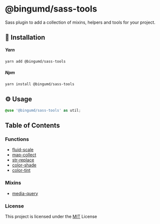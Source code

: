 # @bingumd/sass-tools

Sass plugin to add a collection of mixins, helpers and tools for your project.

## :hammer: Installation

##### Yarn
```sh
yarn add @bingumd/sass-tools
```

##### Npm
```sh
yarn install @bingumd/sass-tools
```

## :gear: Usage

```scss
@use '@bingumd/sass-tools' as util;
```

## Table of Contents
### Functions
* [fluid-scale](src/fluid-scale/README.md)
* [map-collect](src/map-collect/README.md)
* [str-replace](src/str-replace/README.md)
* [color-shade](src/color-shade/README.md)
* [color-tint](src/color-tint/README.md)

### Mixins
* [media-query](src/media-query/README.md)

### License
This project is licensed under the [MIT](./LICENSE) License
